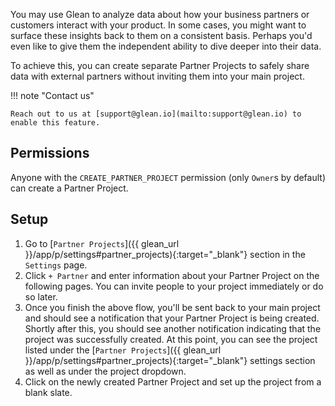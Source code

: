 You may use Glean to analyze data about how your business partners or customers interact with your product. In some cases, you might want to surface these insights back to them on a consistent basis. Perhaps you'd even like to give them the independent ability to dive deeper into their data.

To achieve this, you can create separate Partner Projects to safely share data with external partners without inviting them into your main project.

!!! note "Contact us"

    Reach out to us at [support@glean.io](mailto:support@glean.io) to enable this feature.

## Permissions

Anyone with the `CREATE_PARTNER_PROJECT` permission (only `Owner`s by default) can create a Partner Project.

## Setup

1. Go to [`Partner Projects`]({{ glean_url }}/app/p/settings#partner_projects){:target="\_blank"} section in the `Settings` page.
2. Click `+ Partner` and enter information about your Partner Project on the following pages. You can invite people to your project immediately or do so later.
3. Once you finish the above flow, you'll be sent back to your main project and should see a notification that your Partner Project is being created. Shortly after this, you should see another notification indicating that the project was successfully created. At this point, you can see the project listed under the [`Partner Projects`]({{ glean_url }}/app/p/settings#partner_projects){:target="\_blank"} settings section as well as under the project dropdown.
4. Click on the newly created Partner Project and set up the project from a blank slate.
